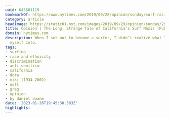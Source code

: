 ```yaml
---
uuid: 645601119
bookmarkOf: https://www.nytimes.com/2019/09/28/opinion/sunday/surf-racism.html
category: article
headImage: https://static01.nyt.com/images/2019/09/29/opinion/sunday/29Duane2/29Duane2-largeHorizontalJumbo.jpg?year=2019&h=682&w=1024&s=a85f89582fbc19111dab7f1a4cfd373b13f31761cab85d494d6745129b0cbb4c&k=ZQJBKqZ0VN
title: Opinion | The Long, Strange Tale of California’s Surf Nazis (Published 2019)
domain: nytimes.com
description: When I set out to become a surfer, I didn’t realize what I was getting
  myself into.
tags:
- surfing
- race and ethnicity
- discrimination
- anti-semitism
- california
- dora
- miki (1934-2002)
- noll
- greg
- opinion
- by daniel duane
date: '2023-01-26T19:45:38.383Z'
highlights: 
---
```



